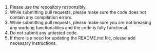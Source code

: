 1. Please use the repository responsibly.
2. While submitting pull requests, please make sure the code does not contain any compilation errors.
3. While submitting pull requests, please make sure you are not breaking any working functionalities and the code is fully functional.
4. Do not submit any untested code.
5. If there is a need for updating the README.md file, please add necessary instructions.
